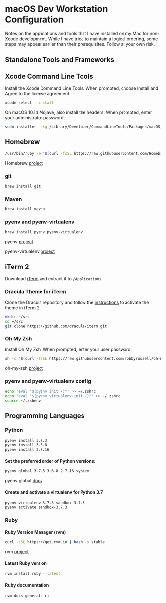# macOS Dev Workstation Configuration

Notes on the applications and tools that I have installed on my Mac for
non-Xcode development. While I have tried to maintain a logical ordering,
some steps may appear earlier than their prerequisites. Follow at your own
risk.

## Standalone Tools and Frameworks

## Xcode Command Line Tools

Install the Xcode Command Line Tools. When prompted, choose Install and Agree to the license agreement.

```bash
xcode-select --install
```

On macOS 10.14 Mojave, also install the headers. When prompted, enter your administrator password.

```bash
sudo installer -pkg /Library/Developer/CommandLineTools/Packages/macOS_SDK_headers_for_macOS_10.14.pkg -target /
```

## Homebrew

```bash
/usr/bin/ruby -e "$(curl -fsSL https://raw.githubusercontent.com/Homebrew/install/master/install)"
```

Homebrew [project](https://brew.sh)

### git

```bash
brew install git
```

### Maven

```bash
brew install maven
```

### pyenv and pyenv-virtualenv

```bash
brew install pyenv pyenv-virtualenv
```

pyenv [project](https://github.com/pyenv/pyenv)

pyenv-virtualenv [project](https://github.com/pyenv/pyenv-virtualenv)

## iTerm 2

Download [iTerm](https://iterm2.com/downloads.html) and extract it to `/Applications`

### Dracula Theme for iTerm

Clone the Dracula repository and follow the [instructions](https://draculatheme.com/iterm/) to activate the theme in iTerm 2

```bash
mkdir ~/src
cd ~/src
git clone https://github.com/dracula/iterm.git
```

### Oh My Zsh

Install Oh My Zsh. When prompted, enter your user password.

```bash
sh -c "$(curl -fsSL https://raw.githubusercontent.com/robbyrussell/oh-my-zsh/master/tools/install.sh)"
```

oh-my-zsh [project](https://github.com/robbyrussell/oh-my-zsh_)

### pyenv and pyenv-virtualenv config

```bash
echo 'eval "$(pyenv init -)"' >> ~/.zshrc
echo 'eval "$(pyenv virtualenv-init -)"' >> ~/.zshrc
source ~/.zshenv
```

## Programming Languages

### Python

```bash
pyenv install 3.7.3
pyenv install 3.6.8
pyenv install 2.7.16
```

#### Set the preferred order of Python versions:

```bash
pyenv global 3.7.3 3.6.8 2.7.16 system
```

pyenv global [docs](https://github.com/pyenv/pyenv/blob/master/COMMANDS.md#pyenv-global-advanced)

#### Create and activate a virtualenv for Python 3.7

```bash
pyenv virtualenv 3.7.3 sandbox-3.7.3
pyenv activate sandbox-3.7.3
```

### Ruby

#### Ruby Version Manager (rvm)

```bash
curl -sSL https://get.rvm.io | bash -s stable
```

rvm [project](https://rvm.io)

#### Latest Ruby version

```bash
rvm install ruby --latest
```

#### Ruby documentation

```bash
rvm docs generate-ri
```
